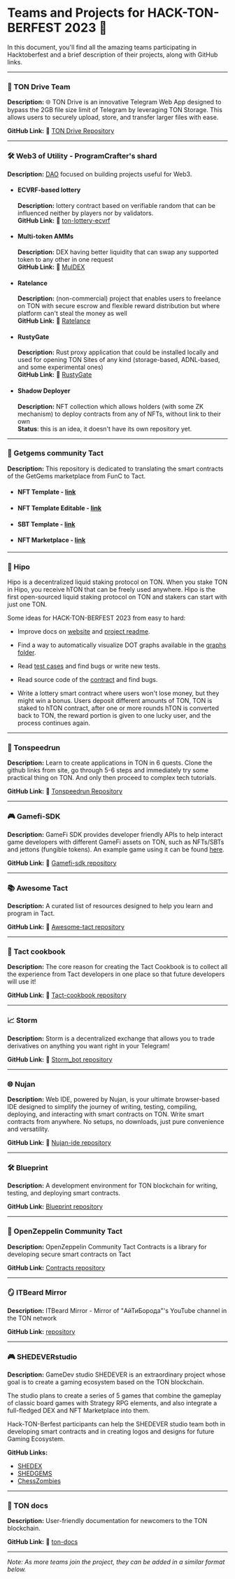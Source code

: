 # Teams and Projects for HACK-TON-BERFEST 2023 🚀

In this document, you'll find all the amazing teams participating in Hacktoberfest and a brief description of their projects, along with GitHub links.

---

### 📁 TON Drive Team

**Description:** 🌐 TON Drive is an innovative Telegram Web App designed to bypass the 2GB file size limit of Telegram by leveraging TON Storage. This allows users to securely upload, store, and transfer larger files with ease.

**GitHub Link:** 🔗 [TON Drive Repository](https://github.com/ton-drive/project-documentation/tree/main)

---

### 🛠️ Web3 of Utility - ProgramCrafter's shard

**Description:** [DAO](https://ton.vote/EQC0PkJStZMRZ5J7jSKd22X1pO9g1saLYNA3D6L1TZRs8AHz/about) focused on building projects useful for Web3.

- #### ECVRF-based lottery
  **Description:** lottery contract based on verifiable random that can be influenced neither by players nor by validators.  
  **GitHub Link:** 🔗 [ton-lottery-ecvrf](https://github.com/ProgramCrafter/ton-lottery-ecvrf)

- #### Multi-token AMMs
  **Description:** DEX having better liquidity that can swap any supported token to any other in one request  
  **GitHub Link:** 🔗 [MulDEX](https://github.com/ProgramCrafter/MulDEX)

- #### Ratelance
  **Description:** (non-commercial) project that enables users to freelance on TON with secure escrow and flexible reward distribution but where platform can't steal the money as well  
  **GitHub Link:** 🔗 [Ratelance](https://github.com/ProgramCrafter/ratelance)

- #### RustyGate
  **Description:** Rust proxy application that could be installed locally and used for opening TON Sites of any kind (storage-based, ADNL-based, and some experimental ones)  
  **GitHub Link:** 🔗 [RustyGate](https://github.com/ProgramCrafter/rusty-gate)

- #### Shadow Deployer
  **Description:** NFT collection which allows holders (with some ZK mechanism) to deploy contracts from any of NFTs, without link to their own  
  **Status**: this is an idea, it doesn't have its own repository yet.

---
### 💎 Getgems community Tact
  **Description:** This repository is dedicated to translating the smart contracts of the GetGems marketplace from FunC to Tact.

- #### NFT Template - [link](https://github.com/getgems-community-tact/nft-template-in-tact)
- #### NFT Template Editable - [link](https://github.com/getgems-community-tact/nft-template-editable)
- #### SBT Template - [link](https://github.com/getgems-community-tact/sbt-template)
- #### NFT Marketplace - [link](https://github.com/getgems-community-tact/nft-marketplace)

---
### 🦛 Hipo

Hipo is a decentralized liquid staking protocol on TON. When you stake TON in Hipo, you receive hTON that can be freely used anywhere. Hipo is the first open-sourced liquid staking protocol on TON and stakers can start with just one TON.

Some ideas for HACK-TON-BERFEST 2023 from easy to hard:

- Improve docs on [website](https://hipo.finance) and [project readme](https://github.com/HipoFinance/contract).

- Find a way to automatically visualize DOT graphs available in the [graphs folder](https://github.com/HipoFinance/contract/tree/main/graphs).

- Read [test cases](https://github.com/HipoFinance/contract/tree/main/tests) and find bugs or write new tests.

- Read source code of the [contract](https://github.com/HipoFinance/contract/tree/main/contracts) and find bugs.

- Write a lottery smart contract where users won't lose money, but they might win a bonus. Users deposit different amounts of TON, TON is staked to hTON contract, after one or more rounds hTON is converted back to TON, the reward portion is given to one lucky user, and the process continues again.

---
### 📖 Tonspeedrun

**Description:** Learn to create applications in TON in 6 quests. Clone the github links from site, go through 5-6 steps and immediately try some practical thing on TON. And only then proceed to complex tech tutorials.

**GitHub Link:** 🔗 [Tonspeedrun Repository](https://github.com/romanovichim/tonspeedrun)

---

### 🎮 Gamefi-SDK

**Description:** GameFi SDK provides developer friendly APIs to help interact game developers with different GameFi assets on TON, such as NFTs/SBTs and jettons (fungible tokens). An example game using it can be found [here](https://github.com/ton-community/flappy-bird-phaser).

**GitHub Link:** 🔗 [Gamefi-sdk repository](https://github.com/ton-community/gamefi-sdk)

---

### 📚 Awesome Tact

**Description:** A curated list of resources designed to help you learn and program in Tact.

**GitHub Link:** 🔗 [Awesome-tact repository](https://github.com/tact-lang/awesome-tact)

---
### 📔 Tact cookbook

**Description:** The core reason for creating the Tact Cookbook is to collect all the experience from Tact developers in one place so that future developers will use it!

**GitHub Link:** 🔗 [Tact-cookbook repository](https://github.com/alefmanvladimir/tact-cookbook)

---

### 📈 Storm

**Description:** Storm is a decentralized exchange that allows you to trade derivatives on anything you want right in your Telegram!

**GitHub Link:** 🔗 [Storm_bot repository](https://github.com/AndreKuren/Storm_bot)

---

### 🌐 Nujan

**Description:** Web IDE, powered by Nujan, is your ultimate browser-based IDE designed to simplify the journey of writing, testing, compiling, deploying, and interacting with smart contracts on TON. Write smart contracts from anywhere. No setups, no downloads, just pure convenience and versatility.

**GitHub Link:** 🔗 [Nujan-ide repository](https://github.com/nujan-io/nujan-ide/)

---

### 🛠️ Blueprint

**Description:** A development environment for TON blockchain for writing, testing, and deploying smart contracts.

**GitHub Link:** [Blueprint repository](https://github.com/ton-org/blueprint)

---

### 🔄 OpenZeppelin Community Tact

**Description:** OpenZeppelin Community Tact Contracts is a library for developing secure smart contracts on Tact

**GitHub Link:** [Contracts repository](https://github.com/Openzeppelin-Community-Tact/contracts)

---

### 🪞 ITBeard Mirror

**Description:** ITBeard Mirror - Mirror of "АйТиБорода"'s YouTube channel in the TON network

**GitHub Link:** [repository](https://github.com/it-beard/itbeard-in-ton)

[//]: # (---)

[//]: # ()
[//]: # (### 🪙 Stablecoin: DAI model)

[//]: # ()
[//]: # (**Description:** Introducing the DAI stablecoin model to the TON ecosystem, we're aiming to foster a robust and diverse decentralized finance &#40;DeFi&#41; landscape on Tact, combining stability with innovation)

[//]: # ()
[//]: # (**GitHub Link:** [Organization]&#40;&#41;)

---

### 🎮 SHEDEVERstudio

**Description:** GameDev studio SHEDEVER is an extraordinary project whose goal is to create a gaming ecosystem based on the TON blockchain.

The studio plans to create a series of 5 games that combine the gameplay of classic board games with Strategy RPG elements, and also integrate a full-fledged DEX and NFT Marketplace into them.

Hack-TON-Berfest participants can help the SHEDEVER studio team both in developing smart contracts and in creating logos and designs for future Gaming Ecosystem.

**GitHub Links:**

 - [SHEDEX](https://github.com/SHEDEVERstudio/SHEDEX)
 - [SHEDGEMS](https://github.com/SHEDEVERstudio/SHEDGEMS)
 - [ChessZombies](https://github.com/SHEDEVERstudio/ChessZombies)

---

### 📖 TON docs

**Description:**
User-friendly documentation for newcomers to the TON blockchain.

**GitHub Link:** 🔗 [ton-docs](https://github.com/ton-community/ton-docs)


---

_Note: As more teams join the project, they can be added in a similar format below._

